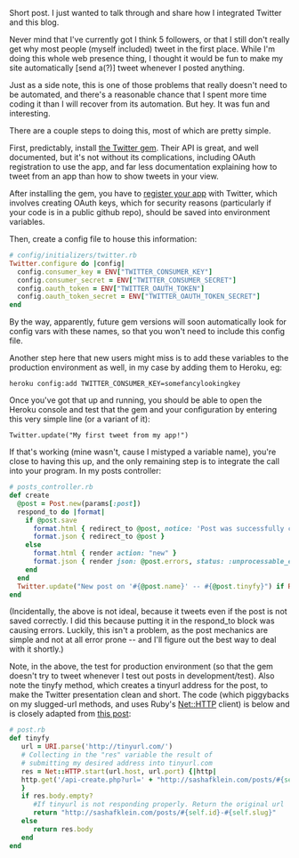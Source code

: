 Short post. I just wanted to talk through and share how I integrated Twitter and this blog.

Never mind that I've currently got I think 5 followers, or that I still don't really get why most people (myself included) tweet in the first place. While I'm doing this whole web presence thing, I thought it would be fun to make my site automatically [send a(?)] tweet whenever I posted anything.

Just as a side note, this is one of those problems that really doesn't need to be automated, and there's a reasonable chance that I spent more time coding it than I will recover from its automation. But hey. It was fun and interesting.

There are a couple steps to doing this, most of which are pretty simple.

First, predictably, install <a href="https://github.com/sferik/twitter">the Twitter gem</a>. Their API is great, and well documented, but it's not without its complications, including OAuth registration to use the app, and far less documentation explaining how to tweet from an app than how to show tweets in your view.

After installing the gem, you have to <a href="https://dev.twitter.com/apps/new">register your app</a> with Twitter, which involves creating OAuth keys, which for security reasons (particularly if your code is in a public github repo), should be saved into environment variables.

Then, create a config file to house this information:

```ruby
# config/initializers/twitter.rb
Twitter.configure do |config|
  config.consumer_key = ENV["TWITTER_CONSUMER_KEY"]
  config.consumer_secret = ENV["TWITTER_CONSUMER_SECRET"]
  config.oauth_token = ENV["TWITTER_OAUTH_TOKEN"]
  config.oauth_token_secret = ENV["TWITTER_OAUTH_TOKEN_SECRET"]
end

```

By the way, apparently, future gem versions will soon automatically look for config vars with these names, so that you won't need to include this config file.

Another step here that new users might miss is to add these variables to the production environment as well, in my case by adding them to Heroku, eg:

```
heroku config:add TWITTER_CONSUMER_KEY=somefancylookingkey
```

Once you've got that up and running, you should be able to open the Heroku console and test that the gem and your configuration by entering this very simple line (or a variant of it):

```
Twitter.update("My first tweet from my app!")
```

If that's working (mine wasn't, cause I mistyped a variable name), you're close to having this up, and the only remaining step is to integrate the call into your program. In my posts controller:

```ruby
# posts_controller.rb
def create
  @post = Post.new(params[:post])
  respond_to do |format|
    if @post.save
      format.html { redirect_to @post, notice: 'Post was successfully created.' }
      format.json { redirect_to @post }
    else
      format.html { render action: "new" }
      format.json { render json: @post.errors, status: :unprocessable_entity }
    end
  end
  Twitter.update("New post on '#{@post.name}' -- #{@post.tinyfy}") if Rails.env.production?
end
```


(Incidentally, the above is not ideal, because it tweets even if the post is not saved correctly. I did this because putting it in the respond_to block was causing errors. Luckily, this isn't a problem, as the post mechanics are simple and not at all error prone -- and I'll figure out the best way to deal with it shortly.)

Note, in the above, the test for production environment (so that the gem doesn't try to tweet whenever I test out posts in development/test). Also note the tinyfy method, which creates a tinyurl address for the post, to make the Twitter presentation clean and short. The code (which piggybacks on my slugged-url methods, and uses Ruby's <a href="http://ruby-doc.org/stdlib-2.0/libdoc/net/http/rdoc/Net/HTTP.html">Net::HTTP</a> client) is below and is closely adapted from <a href="http://www.mikeheijmans.com/2008/09/getting-tinyurls-in-rails/">this post</a>:

```ruby
# post.rb
def tinyfy
   url = URI.parse('http://tinyurl.com/')
   # Collecting in the "res" variable the result of
   # submitting my desired address into tinyurl.com
   res = Net::HTTP.start(url.host, url.port) {|http|
   http.get('/api-create.php?url=' + "http://sashafklein.com/posts/#{self.id}-#{self.slug}")
   }
   if res.body.empty?
      #If tinyurl is not responding properly. Return the original url
      return "http://sashafklein.com/posts/#{self.id}-#{self.slug}"
   else
      return res.body
   end
end
```
